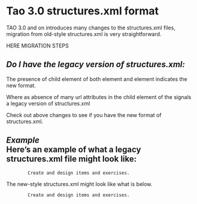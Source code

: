 <!--
parent:
    title: TAO_3_0
author:
    - 'Aamir Rasheed'
created_at: '2014-09-19 10:36:32'
updated_at: '2014-09-19 14:06:21'
tags:
    - 'TAO 3 0'
-->

Tao 3.0 structures.xml format
=============================

TAO 3.0 and on introduces many changes to the structures.xml files, migration from old-style structures.xml is very straightforward.

HERE MIGRATION STEPS

***Do I have the legacy version of structures.xml:***
-----------------------------------------------------

The presence of <icon> child element of both <structure> element and <action> element indicates the new format.<br/>

Where as absence of many url attributes in the <tree> child element of the <trees> signals a legacy version of structures.xml

Check out above changes to see if you have the new format of structures.xml.

***Example***<br/>
Here’s an example of what a legacy structures.xml file might look like:
-----------------------------------------------------------------------




        
            Create and design items and exercises.
            
                
                    
                        
                    
                    
                        
                        
                        
                        
                        
                        
                        
                        
                        
                        
                        
                    
                
                
                            
            
        

The new-style structures.xml might look like what is below.




        
            Create and design items and exercises.
            
            
                
                    
                        
                    
                    
                        
                            
                        
                        
                            
                        
                        
                            
                        
                        
                            
                        
                        
                            
                        
                        
                            
                        
                        
                            
                        
                        
                            
                        
                        
                            
                        
                        
                            
                        
                        
                            
                        
                        
                            
                        
                        
                            
                        
                        
                            
                        
                    
                
            
        

